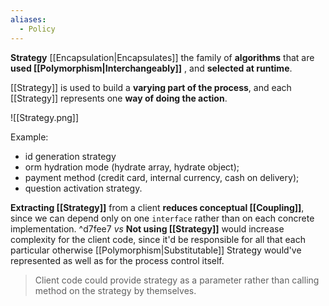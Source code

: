 ```yaml
---
aliases:
  - Policy
---
```

**Strategy** [[Encapsulation|Encapsulates]] the family of **algorithms** that are 
**used [[Polymorphism|Interchangeably]]** , and **selected at runtime**.

[[Strategy]] is used to build a **varying part of the process**, and each [[Strategy]] represents one **way of doing the action**.

![[Strategy.png]]

Example:
- id generation strategy
- orm hydration mode (hydrate array, hydrate object);
- payment method (credit card, internal currency, cash on delivery);
- question activation strategy.

**Extracting [[Strategy]]** from a client **reduces conceptual [[Coupling]]**, since we can depend only on one `interface` rather than on each concrete implementation. ^d7fee7
*vs*
**Not using [[Strategy]]** would increase complexity for the client code, since it'd be responsible for all that each particular otherwise [[Polymorphism|Substitutable]] Strategy would've represented as well as for the process control itself.

> Client code could provide strategy as a parameter rather than calling method on the strategy by themselves.
